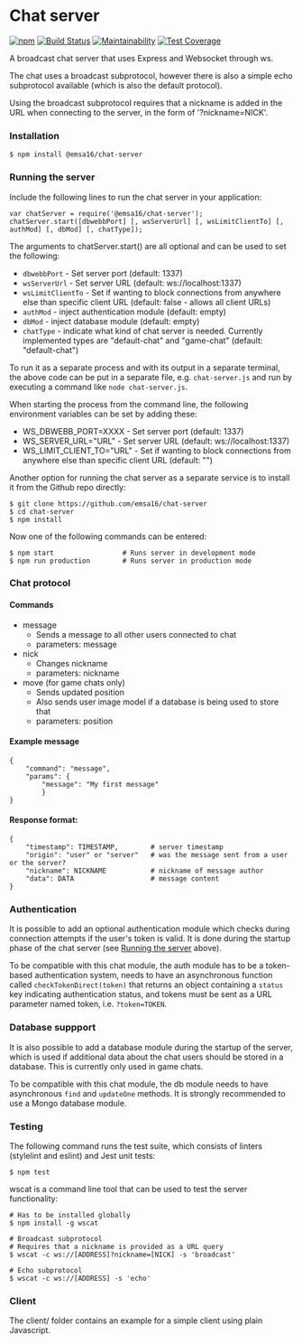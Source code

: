 # Chat server

[![npm](https://img.shields.io/npm/v/@emsa16/chat-server.svg)](https://www.npmjs.com/package/@emsa16/chat-server)
[![Build Status](https://travis-ci.org/emsa16/chat-server.svg?branch=master)](https://travis-ci.org/emsa16/chat-server)
[![Maintainability](https://api.codeclimate.com/v1/badges/fb770235fdbaa11416bf/maintainability)](https://codeclimate.com/github/emsa16/chat-server/maintainability)
[![Test Coverage](https://api.codeclimate.com/v1/badges/fb770235fdbaa11416bf/test_coverage)](https://codeclimate.com/github/emsa16/chat-server/test_coverage)

A broadcast chat server that uses Express and Websocket through ws.

The chat uses a broadcast subprotocol, however there is also a simple echo subprotocol available (which is also the default protocol).

Using the broadcast subprotocol requires that a nickname is added in the URL when connecting to the server, in the form of '?nickname=NICK'.


### Installation

    $ npm install @emsa16/chat-server


### Running the server
Include the following lines to run the chat server in your application:

    var chatServer = require('@emsa16/chat-server');
    chatServer.start([dbwebbPort] [, wsServerUrl] [, wsLimitClientTo] [, authMod] [, dbMod] [, chatType]);

The arguments to chatServer.start() are all optional and can be used to set the following:
- `dbwebbPort` - Set server port (default: 1337)
- `wsServerUrl` - Set server URL (default: ws://localhost:1337)
- `wsLimitClientTo` - Set if wanting to block connections from anywhere else than specific client URL (default: false - allows all client URLs)
- `authMod` - inject authentication module (default: empty)
- `dbMod` - inject database module (default: empty)
- `chatType` - indicate what kind of chat server is needed. Currently implemented types are "default-chat" and "game-chat" (default: "default-chat")

To run it as a separate process and with its output in a separate terminal, the above code can be put in a separate file, e.g. `chat-server.js` and run by executing a command like `node chat-server.js`.

When starting the process from the command line, the following environment variables can be set by adding these:
- WS_DBWEBB_PORT=XXXX - Set server port (default: 1337)
- WS_SERVER_URL="URL" - Set server URL (default: ws://localhost:1337)
- WS_LIMIT_CLIENT_TO="URL" - Set if wanting to block connections from anywhere else than specific client URL (default: "")

Another option for running the chat server as a separate service is to install it from the Github repo directly:

    $ git clone https://github.com/emsa16/chat-server
    $ cd chat-server
    $ npm install

Now one of the following commands can be entered:

    $ npm start                 # Runs server in development mode
    $ npm run production        # Runs server in production mode


### Chat protocol

#### Commands
- message
    - Sends a message to all other users connected to chat
    - parameters: message
- nick
    - Changes nickname
    - parameters: nickname
- move (for game chats only)
    - Sends updated position
    - Also sends user image model if a database is being used to store that
    - parameters: position

#### Example message
    {
        "command": "message",
        "params": {
            "message": "My first message"
            }
    }    

#### Response format:
    {
        "timestamp": TIMESTAMP,        # server timestamp
        "origin": "user" or "server"   # was the message sent from a user or the server?
        "nickname": NICKNAME           # nickname of message author
        "data": DATA                   # message content
    }    


### Authentication
It is possible to add an optional authentication module which checks during connection attempts if the user's token is valid. It is done during the startup phase of the chat server (see [Running the server](#running-the-server) above).

To be compatible with this chat module, the auth module has to be a token-based authentication system, needs to have an asynchronous function called `checkTokenDirect(token)` that returns an object containing a `status` key indicating authentication status, and tokens must be sent as a URL parameter named token, i.e. `?token=TOKEN`.


### Database suppport
It is also possible to add a database module during the startup of the server, which is used if additional data about the chat users should be stored in a database. This is currently only used in game chats.

To be compatible with this chat module, the db module needs to have asynchronous `find` and `updateOne` methods. It is strongly recommended to use a Mongo database module.


### Testing

The following command runs the test suite, which consists of linters (stylelint and eslint) and Jest unit tests:

    $ npm test

wscat is a command line tool that can be used to test the server functionality:

    # Has to be installed globally
    $ npm install -g wscat                            

    # Broadcast subprotocol
    # Requires that a nickname is provided as a URL query
    $ wscat -c ws://[ADDRESS]?nickname=[NICK] -s 'broadcast'

    # Echo subprotocol
    $ wscat -c ws://[ADDRESS] -s 'echo'


### Client

The client/ folder contains an example for a simple client using plain Javascript.
